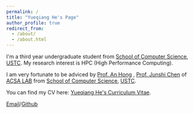 ```yaml
---
permalink: /
title: "Yueqiang He's Page"
author_profile: true
redirect_from: 
  - /about/
  - /about.html
---
```



I'm a third year undergraduate student from [School of Computer Science](https://cs.ustc.edu.cn/), [USTC](https://en.ustc.edu.cn/). My research interest is HPC (High Performance Computing).

I am very fortunate to be adviced by [Prof. An Hong](https://cs.ustc.edu.cn/2020/0426/c23235a460072/page.htm) , [Prof. Junshi Chen](https://cs.ustc.edu.cn/2020/1203/c23240a462625/page.htm) of [ACSA LAB](https://acsa.ustc.edu.cn/) from [School of Computer Science](https://cs.ustc.edu.cn/), [USTC](https://en.ustc.edu.cn/).

You can find my CV here: [Yueqiang He's Curriculum Vitae](https://github.com/YueqiangHe/Yueqiang_He.github.io/blob/master/assets/CV.pdf).

[Email](yueqiang_he@mail.ustc.edu.cn)/[Github](https://github.com/YueqiangHe)
